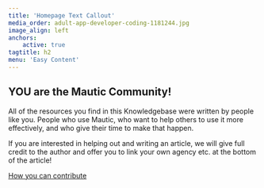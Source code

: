 ```yaml
---
title: 'Homepage Text Callout'
media_order: adult-app-developer-coding-1181244.jpg
image_align: left
anchors:
    active: true
tagtitle: h2
menu: 'Easy Content'
---
```


## **YOU** are the Mautic Community!

All of the resources you find in this Knowledgebase were written by people like you. 
People who use Mautic, who want to help others to use it more effectively, and who 
give their time to make that happen.

If you are interested in helping out and writing an article, we will give full credit
to the author and offer you to link your own agency etc. at the bottom of the article!

[How you can contribute][contribution-page]

[contribution-page]: <https://kb.mautic.org/contribution?classes=btn,btn-primary,btn-lg>
